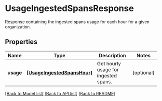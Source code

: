 # UsageIngestedSpansResponse

Response containing the ingested spans usage for each hour for a given organization.

## Properties
Name | Type | Description | Notes
------------ | ------------- | ------------- | -------------
**usage** | [**[UsageIngestedSpansHour]**](UsageIngestedSpansHour.md) | Get hourly usage for ingested spans. | [optional] 

[[Back to Model list]](README.md#documentation-for-models) [[Back to API list]](README.md#documentation-for-api-endpoints) [[Back to README]](README.md)


